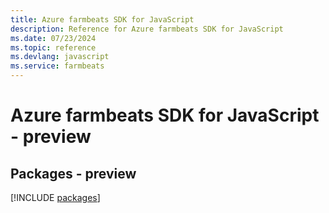 ```yaml
---
title: Azure farmbeats SDK for JavaScript
description: Reference for Azure farmbeats SDK for JavaScript
ms.date: 07/23/2024
ms.topic: reference
ms.devlang: javascript
ms.service: farmbeats
---
```

# Azure farmbeats SDK for JavaScript - preview
## Packages - preview
[!INCLUDE [packages](farmbeats-index.md)]